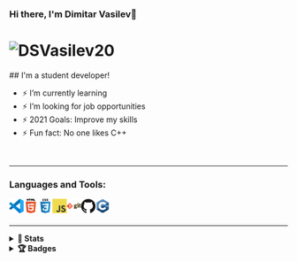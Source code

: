 
### Hi there, I'm Dimitar Vasilev👋
<h1 align="left"> <img src="https://komarev.com/ghpvc/?username=DSVasilev20&label=Profile%20views&color=0e75b6&style=flat-square" alt="DSVasilev20" /> </h1>
## I'm a student developer!

- ⚡ I’m currently learning
- ⚡ I’m looking for job opportunities
- ⚡ 2021 Goals: Improve my skills
- ⚡ Fun fact: No one likes C++


<br />
<hr>

### Languages and Tools:

<img align="left" alt="Visual Studio Code" width="26px" src="https://raw.githubusercontent.com/github/explore/80688e429a7d4ef2fca1e82350fe8e3517d3494d/topics/visual-studio-code/visual-studio-code.png" />
<img align="left" alt="HTML5" width="26px" src="https://raw.githubusercontent.com/github/explore/80688e429a7d4ef2fca1e82350fe8e3517d3494d/topics/html/html.png" />
<img align="left" alt="CSS3" width="26px" src="https://raw.githubusercontent.com/github/explore/80688e429a7d4ef2fca1e82350fe8e3517d3494d/topics/css/css.png" />
<img align="left" alt="JavaScript" width="26px" src="https://raw.githubusercontent.com/github/explore/80688e429a7d4ef2fca1e82350fe8e3517d3494d/topics/javascript/javascript.png" />
<img align="left" alt="Git" width="26px" src="https://raw.githubusercontent.com/github/explore/80688e429a7d4ef2fca1e82350fe8e3517d3494d/topics/git/git.png" />
<img align="left" alt="GitHub" width="26px" src="https://raw.githubusercontent.com/github/explore/78df643247d429f6cc873026c0622819ad797942/topics/github/github.png" />
<img align="left" alt="C++" width="26px" src="https://raw.githubusercontent.com/github/explore/80688e429a7d4ef2fca1e82350fe8e3517d3494d/topics/cpp/cpp.png" />

<br />
<br />
<hr>

<details>
    <summary><b>💯 Stats</b></summary>
    <img alt="Grade" src="https://github-readme-stats.vercel.app/api?username=DSVasilev20&show_icons=true&theme=radical&count_private=true">
</details>

<details>
    <summary><b>🏆 Badges</b></summary>
    <a href ="https://www.credly.com/earner/earned/badge/550e5a39-0fe1-4bea-91a1-11893475e92e"><img align="left" alt="HTML and CSS" width="200px" src="https://images.credly.com/size/680x680/images/241488f4-9110-41aa-804e-51a8f8ba430d/MTA-Introduction_to_Programming_Using_HTML_and_CSS-600x600.png" ></a>
   <a href ="https://www.credly.com/earner/earned/badge/11ab2f62-a461-4dd8-b74d-86e48b514ba6"><img align="left" alt="Word Office 2016" width="200px" src="https://images.credly.com/size/680x680/images/fd092703-61db-4e9f-9c7c-2211d44ca87d/MOS_Word.png" ></a>
</details>
